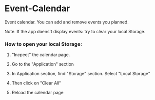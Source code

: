 # Event-Calendar

Event calendar. You can add and remove events you planned.

Note: If the app doens't display events: try to clear your local Storage. 
### How to open your local Storage: 
1. "Incpect" the calendar page.
 
2. Go to the "Application" section

3. In Application section, find "Storage" section. Select "Local Storage"

4. Then click on "Clear All"

5. Reload the calendar page

